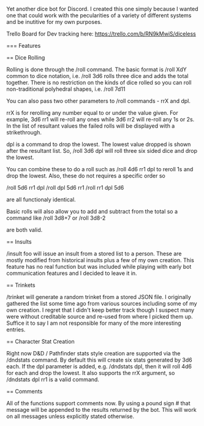 Yet another dice bot for Discord.  I created this one simply because I wanted one that 
could work with the pecularities of a variety of different systems and be inutitive for 
my own purposes.

Trello Board for Dev tracking here: https://trello.com/b/RN9kMwiS/diceless

=== Features

== Dice Rolling

Rolling is done through the /roll command.  The basic format is /roll XdY common to 
dice notation, i.e. /roll 3d6 rolls three dice and adds the total together.  There 
is no restriction on the kinds of dice rolled so you can roll non-traditional 
polyhedral shapes, i.e. /roll 7d11  

You can also pass two other parameters to /roll commands - rrX and dpl.

rrX is for rerolling any number equal to or under the value given.  For example, 
3d6 rr1 will re-roll any ones while 3d6 rr2 will re-roll any 1s or 2s.  In the list 
of resultant values the failed rolls will be displayed with a strikethrough.

dpl is a command to drop the lowest.  The lowest value dropped is shown after the 
resultant list.  So, /roll 3d6 dpl will roll three six sided dice and drop the lowest.

You can combine these to do a roll such as /roll 4d6 rr1 dpl to reroll 1s and drop the
lowest. Also, these do not requires a specific order so 

/roll 5d6 rr1 dpl
/roll dpl 5d6 rr1
/roll rr1 dpl 5d6 

are all functionaly identical.

Basic rolls will also allow you to add and subtract from the total so a command like 
/roll 3d8+7 
or 
/roll 3d8-2 

are both valid.

== Insults

/insult foo will issue an insult from a stored list to a person.  These are mostly 
modified from historical insults plus a few of my own creation.  This feature has no
real function but was included while playing with early bot communication features 
and I decided to leave it in.

== Trinkets

/trinket will generate a random trinket from a stored JSON file.  I originally gathered
the list some time ago from various sources including some of my own creation.  I regret
that I didn't keep better track though I suspect many were without creditable source and
re-used from where I picked them up.  Suffice it to say I am not responsible for many of
the more interesting entries.  

== Character Stat Creation 

Right now D&D / Pathfinder stats style creation are supported via the /dndstats command. 
By default this will create six stats generated by 3d6 each.  If the dpl parameter is 
added, e.g. /dndstats dpl, then it will roll 4d6 for each and drop the lowest.  It also 
supports the rrX argument, so /dndstats dpl rr1 is a valid command.

== Comments 

All of the functions support comments now. By using a pound sign # that message will be 
appended to the results returned by the bot.  This will work on all messages unless 
explicitly stated otherwise.



